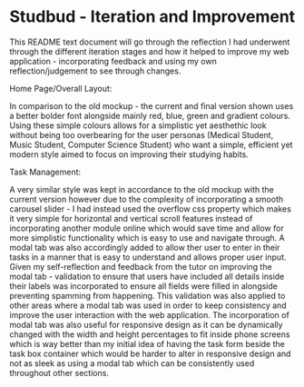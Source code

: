 # Studbud -  Iteration and Improvement

This README text document will go through the reflection I had underwent through the different iteration stages and how it helped to improve my web application - incorporating feedback and using my own reflection/judgement to see through changes.

Home Page/Overall Layout:

In comparison to the old mockup - the current and final version shown uses a better bolder font alongside mainly red, blue, green and gradient colours. Using these simple colours allows for a simplistic yet aesthethic look without being too overbearing for the user personas (Medical Student, Music Student, Computer Science Student) who want a simple, efficient yet modern style aimed to focus on improving their studying habits.

Task Management:

A very similar style was kept in accordance to the old mockup with the current version however due to the complexity of incorporating a smooth carousel slider - I had instead used the overflow css property which makes it very simple for horizontal and vertical scroll features instead of incorporating another module online which would save time and allow for more simplistic functionality which is easy to use and navigate through. A modal tab was also accordingly added to allow ther user to enter in their tasks in a manner that is easy to understand and allows proper user input. Given my self-reflection and feedback from the tutor on improving the modal tab - validation to ensure that users have included all details inside their labels was incorporated to ensure all fields were filled in alongside preventing spamming from happening. This validation was also applied to other areas where a modal tab was used in order to keep consistency and improve the user interaction with the web application. The incorporation of modal tab was also useful for responsive design as it can be dynamically changed with the width and height percentages to fit inside phone screens which is way better than my initial idea of having the task form beside the task box container which would be harder to alter in responsive design and not as sleek as using a modal tab which can be consistently used throughout other sections. 
